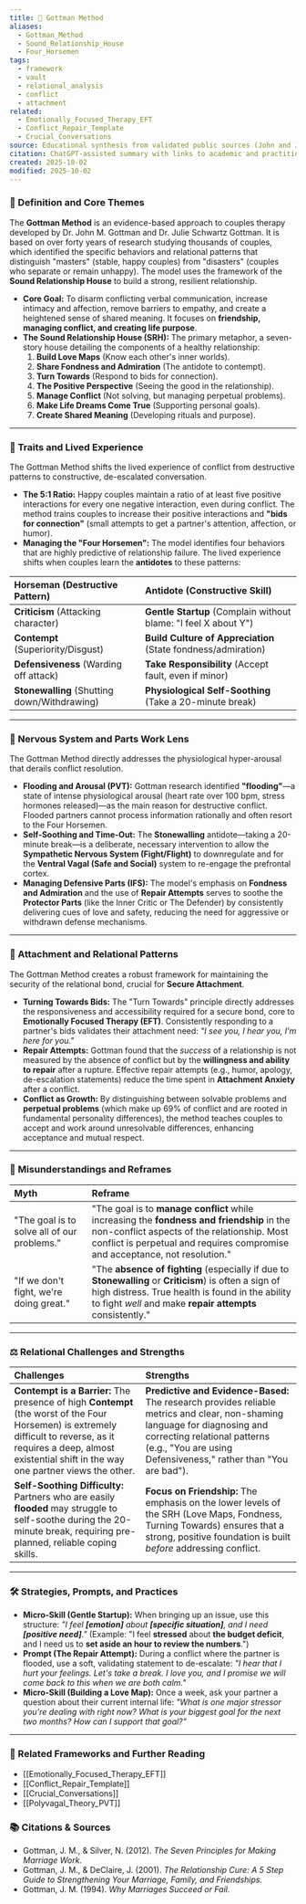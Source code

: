 ```yaml
---
title: 💑 Gottman Method
aliases:
  - Gottman_Method
  - Sound_Relationship_House
  - Four_Horsemen
tags:
  - framework
  - vault
  - relational_analysis
  - conflict
  - attachment
related:
  - Emotionally_Focused_Therapy_EFT
  - Conflict_Repair_Template
  - Crucial_Conversations
source: Educational synthesis from validated public sources (John and Julie Gottman's research)
citation: ChatGPT-assisted summary with links to academic and practitioner materials
created: 2025-10-02
modified: 2025-10-02
---
```


<!-- @format -->

### 🧩 Definition and Core Themes

The **Gottman Method** is an evidence-based approach to couples therapy developed by Dr. John M. Gottman and Dr. Julie Schwartz Gottman. It is based on over forty years of research studying thousands of couples, which identified the specific behaviors and relational patterns that distinguish "masters" (stable, happy couples) from "disasters" (couples who separate or remain unhappy). The model uses the framework of the **Sound Relationship House** to build a strong, resilient relationship.

- **Core Goal:** To disarm conflicting verbal communication, increase intimacy and affection, remove barriers to empathy, and create a heightened sense of shared meaning. It focuses on **friendship, managing conflict, and creating life purpose**.
- **The Sound Relationship House (SRH):** The primary metaphor, a seven-story house detailing the components of a healthy relationship:
  1.  **Build Love Maps** (Know each other's inner worlds).
  2.  **Share Fondness and Admiration** (The antidote to contempt).
  3.  **Turn Towards** (Respond to bids for connection).
  4.  **The Positive Perspective** (Seeing the good in the relationship).
  5.  **Manage Conflict** (Not solving, but managing perpetual problems).
  6.  **Make Life Dreams Come True** (Supporting personal goals).
  7.  **Create Shared Meaning** (Developing rituals and purpose).

---

### 🌿 Traits and Lived Experience

The Gottman Method shifts the lived experience of conflict from destructive patterns to constructive, de-escalated conversation.

- **The 5:1 Ratio:** Happy couples maintain a ratio of at least five positive interactions for every one negative interaction, even during conflict. The method trains couples to increase their positive interactions and **"bids for connection"** (small attempts to get a partner's attention, affection, or humor).
- **Managing the "Four Horsemen":** The model identifies four behaviors that are highly predictive of relationship failure. The lived experience shifts when couples learn the **antidotes** to these patterns:

| Horseman (Destructive Pattern)               | Antidote (Constructive Skill)                                   |
| :------------------------------------------- | :-------------------------------------------------------------- |
| **Criticism** (Attacking character)          | **Gentle Startup** (Complain without blame: "I feel X about Y") |
| **Contempt** (Superiority/Disgust)           | **Build Culture of Appreciation** (State fondness/admiration)   |
| **Defensiveness** (Warding off attack)       | **Take Responsibility** (Accept fault, even if minor)           |
| **Stonewalling** (Shutting down/Withdrawing) | **Physiological Self-Soothing** (Take a 20-minute break)        |

---

### 🧠 Nervous System and Parts Work Lens

The Gottman Method directly addresses the physiological hyper-arousal that derails conflict resolution.

- **Flooding and Arousal (PVT):** Gottman research identified **"flooding"**—a state of intense physiological arousal (heart rate over 100 bpm, stress hormones released)—as the main reason for destructive conflict. Flooded partners cannot process information rationally and often resort to the Four Horsemen.
- **Self-Soothing and Time-Out:** The **Stonewalling** antidote—taking a 20-minute break—is a deliberate, necessary intervention to allow the **Sympathetic Nervous System (Fight/Flight)** to downregulate and for the **Ventral Vagal (Safe and Social)** system to re-engage the prefrontal cortex.
- **Managing Defensive Parts (IFS):** The model's emphasis on **Fondness and Admiration** and the use of **Repair Attempts** serves to soothe the **Protector Parts** (like the Inner Critic or The Defender) by consistently delivering cues of love and safety, reducing the need for aggressive or withdrawn defense mechanisms.

---

### 💞 Attachment and Relational Patterns

The Gottman Method creates a robust framework for maintaining the security of the relational bond, crucial for **Secure Attachment**.

- **Turning Towards Bids:** The "Turn Towards" principle directly addresses the responsiveness and accessibility required for a secure bond, core to **Emotionally Focused Therapy (EFT)**. Consistently responding to a partner's bids validates their attachment need: _"I see you, I hear you, I'm here for you."_
- **Repair Attempts:** Gottman found that the _success_ of a relationship is not measured by the absence of conflict but by the **willingness and ability to repair** after a rupture. Effective repair attempts (e.g., humor, apology, de-escalation statements) reduce the time spent in **Attachment Anxiety** after a conflict.
- **Conflict as Growth:** By distinguishing between solvable problems and **perpetual problems** (which make up 69% of conflict and are rooted in fundamental personality differences), the method teaches couples to accept and work around unresolvable differences, enhancing acceptance and mutual respect.

---

### 🔄 Misunderstandings and Reframes

| Myth                                        | Reframe                                                                                                                                                                                                                   |
| :------------------------------------------ | :------------------------------------------------------------------------------------------------------------------------------------------------------------------------------------------------------------------------ |
| "The goal is to solve all of our problems." | "The goal is to **manage conflict** while increasing the **fondness and friendship** in the non-conflict aspects of the relationship. Most conflict is perpetual and requires compromise and acceptance, not resolution." |
| "If we don't fight, we're doing great."     | "The **absence of fighting** (especially if due to **Stonewalling** or **Criticism**) is often a sign of high distress. True health is found in the ability to fight _well_ and make **repair attempts** consistently."   |

---

### ⚖️ Relational Challenges and Strengths

| Challenges                                                                                                                                                                                                               | Strengths                                                                                                                                                                                                                     |
| :----------------------------------------------------------------------------------------------------------------------------------------------------------------------------------------------------------------------- | :---------------------------------------------------------------------------------------------------------------------------------------------------------------------------------------------------------------------------- |
| **Contempt is a Barrier:** The presence of high **Contempt** (the worst of the Four Horsemen) is extremely difficult to reverse, as it requires a deep, almost existential shift in the way one partner views the other. | **Predictive and Evidence-Based:** The research provides reliable metrics and clear, non-shaming language for diagnosing and correcting relational patterns (e.g., "You are using Defensiveness," rather than "You are bad"). |
| **Self-Soothing Difficulty:** Partners who are easily **flooded** may struggle to self-soothe during the 20-minute break, requiring pre-planned, reliable coping skills.                                                 | **Focus on Friendship:** The emphasis on the lower levels of the SRH (Love Maps, Fondness, Turning Towards) ensures that a strong, positive foundation is built _before_ addressing conflict.                                 |

---

### 🛠️ Strategies, Prompts, and Practices

- **Micro-Skill (Gentle Startup):** When bringing up an issue, use this structure: _"I feel **[emotion]** about **[specific situation]**, and I need **[positive need]**."_ (Example: "I feel **stressed** about **the budget deficit**, and I need us to **set aside an hour to review the numbers**.")
- **Prompt (The Repair Attempt):** During a conflict where the partner is flooded, use a soft, validating statement to de-escalate: _"I hear that I hurt your feelings. Let's take a break. I love you, and I promise we will come back to this when we are both calm."_
- **Micro-Skill (Building a Love Map):** Once a week, ask your partner a question about their current internal life: _"What is one major stressor you’re dealing with right now? What is your biggest goal for the next two months? How can I support that goal?"_

---

### 🔗 Related Frameworks and Further Reading

- [[Emotionally_Focused_Therapy_EFT]]
- [[Conflict_Repair_Template]]
- [[Crucial_Conversations]]
- [[Polyvagal_Theory_PVT]]

### 📚 Citations & Sources

- Gottman, J. M., & Silver, N. (2012). _The Seven Principles for Making Marriage Work._
- Gottman, J. M., & DeClaire, J. (2001). _The Relationship Cure: A 5 Step Guide to Strengthening Your Marriage, Family, and Friendships._
- Gottman, J. M. (1994). _Why Marriages Succeed or Fail._
